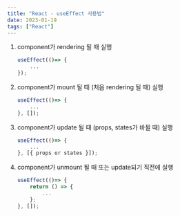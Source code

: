 ```yaml
---
title: "React - useEffect 사용법"
date: 2023-01-19
tags: ["React"]
---
```


1. component가 rendering 될 때 실행
   ```js
   useEffect(()=> {
       ...
   });
   ```
2. component가 mount 될 때 (처음 rendering 될 때) 실행
   ```js
   useEffect(()=> {
       ...
   }, []);
   ```
3. component가 update 될 때 (props, states가 바뀔 때) 실행
   ```js
   useEffect(()=> {
       ...
   }, [{ props or states }]);
   ```
4. component가 unmount 될 때 또는 update되기 직전에 실행
   ```js
   useEffect(()=> {
       return () => {
           ...
       };
   }, []);
   ```
